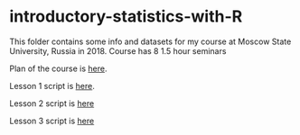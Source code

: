 # introductory-statistics-with-R
This folder contains some info and datasets for my course at Moscow State University, Russia in 2018. Course has 8 1.5 hour seminars

Plan of the course is [here](https://github.com/eldarrak/introductory-statistics-with-R/blob/master/plan.rmd).

Lesson 1 script is [here](https://github.com/eldarrak/introductory-statistics-with-R/blob/master/1_basic_introduction.Rmd).

Lesson 2 script is [here](https://github.com/eldarrak/introductory-statistics-with-R/blob/master/2_data_import.Rmd)

Lesson 3 script is [here](https://github.com/eldarrak/introductory-statistics-with-R/blob/master/3_basic_plots.Rmd)
